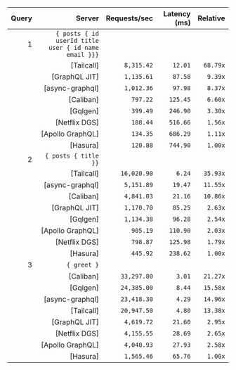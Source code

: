 <!-- PERFORMANCE_RESULTS_START -->

| Query | Server | Requests/sec | Latency (ms) | Relative |
|-------:|--------:|--------------:|--------------:|---------:|
| 1 | `{ posts { id userId title user { id name email }}}` |
|| [Tailcall] | `8,315.42` | `12.01` | `68.79x` |
|| [GraphQL JIT] | `1,135.61` | `87.58` | `9.39x` |
|| [async-graphql] | `1,012.36` | `97.98` | `8.37x` |
|| [Caliban] | `797.22` | `125.45` | `6.60x` |
|| [Gqlgen] | `399.49` | `246.90` | `3.30x` |
|| [Netflix DGS] | `188.44` | `516.66` | `1.56x` |
|| [Apollo GraphQL] | `134.35` | `686.29` | `1.11x` |
|| [Hasura] | `120.88` | `744.90` | `1.00x` |
| 2 | `{ posts { title }}` |
|| [Tailcall] | `16,020.90` | `6.24` | `35.93x` |
|| [async-graphql] | `5,151.89` | `19.47` | `11.55x` |
|| [Caliban] | `4,841.03` | `21.16` | `10.86x` |
|| [GraphQL JIT] | `1,170.70` | `85.25` | `2.63x` |
|| [Gqlgen] | `1,134.38` | `96.28` | `2.54x` |
|| [Apollo GraphQL] | `905.19` | `110.90` | `2.03x` |
|| [Netflix DGS] | `798.87` | `125.98` | `1.79x` |
|| [Hasura] | `445.92` | `238.62` | `1.00x` |
| 3 | `{ greet }` |
|| [Caliban] | `33,297.80` | `3.01` | `21.27x` |
|| [Gqlgen] | `24,385.00` | `8.44` | `15.58x` |
|| [async-graphql] | `23,418.30` | `4.29` | `14.96x` |
|| [Tailcall] | `20,947.50` | `4.80` | `13.38x` |
|| [GraphQL JIT] | `4,619.72` | `21.60` | `2.95x` |
|| [Netflix DGS] | `4,155.55` | `28.69` | `2.65x` |
|| [Apollo GraphQL] | `4,040.93` | `27.93` | `2.58x` |
|| [Hasura] | `1,565.46` | `65.76` | `1.00x` |

<!-- PERFORMANCE_RESULTS_END -->

